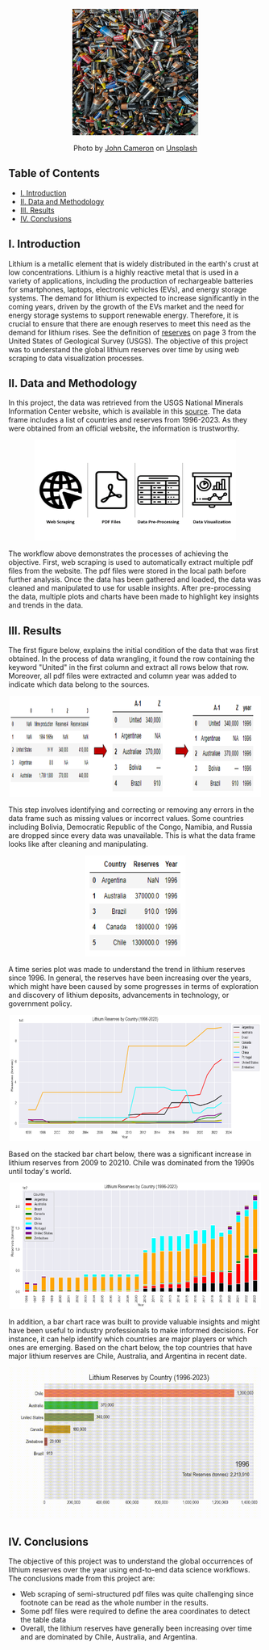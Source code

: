 <p align="center">
  <img width="250" height="250" src="https://github.com/a-pradono/global_lithium/blob/main/Images/header.png">
</p>
<p align="center">
Photo by <a href="https://unsplash.com/@john_cameron?utm_source=unsplash&utm_medium=referral&utm_content=creditCopyText">John Cameron</a> on <a href="https://unsplash.com/photos/jblWzTQayxs?utm_source=unsplash&utm_medium=referral&utm_content=creditCopyText">Unsplash</a>
</p>


## Table of Contents

- [I. Introduction](#i-introduction)
- [II. Data and Methodology](#ii-data-and-methodology)
- [III. Results](#iii-results)
- [IV. Conclusions](#iv-conclusions)

## I. Introduction
Lithium is a metallic element that is widely distributed in the earth's crust at low concentrations. Lithium is a highly reactive metal that is used in a variety of applications, including the production of rechargeable batteries for smartphones, laptops, electronic vehicles (EVs), and energy storage systems. The demand for lithium is expected to increase significantly in the coming years, driven by the growth of the EVs market and the need for energy storage systems to support renewable energy. Therefore, it is crucial to ensure that there are enough reserves to meet this need as the demand for lithium rises. See the definition of [reserves](https://pubs.usgs.gov/periodicals/mcs2023/mcs2023-appendixes.pdf) on page 3 from the United States of Geological Survey (USGS). The objective of this project was to understand the global lithium reserves over time by using web scraping to data visualization processes.

## II. Data and Methodology
In this project, the data was retrieved from the USGS National Minerals Information Center website, which is available in this [source](https://www.usgs.gov/centers/national-minerals-information-center/lithium-statistics-and-information). The data frame includes a list of countries and reserves from 1996-2023. As they were obtained from an official website, the information is trustworthy. 

<p align="center">
  <img width="400" height="200" src="https://github.com/a-pradono/global_lithium/blob/main/Images/workflow.png">
</p>

The workflow above demonstrates the processes of achieving the objective. First, web scraping is used to automatically extract multiple pdf files from the website. The pdf files were stored in the local path before further analysis. Once the data has been gathered and loaded, the data was cleaned and manipulated to use for usable insights. After pre-processing the data, multiple plots and charts have been made to highlight key insights and trends in the data.

## III. Results
The first figure below, explains the initial condition of the data that was first obtained. In the process of data wrangling, it found the row containing the keyword "United" in the first column and extract all rows below that row. Moreover, all pdf files were extracted and column year was added to indicate which data belong to the sources.  

<p align="center">
  <img width="500" height="200" src="https://github.com/a-pradono/global_lithium/blob/main/Images/plot01.png">
</p>

This step involves identifying and correcting or removing any errors in the data frame such as missing values or incorrect values. Some countries including Bolivia, Democratic Republic of the Congo, Namibia, and Russia are dropped since every data was unavailable. This is what the data frame looks like after cleaning and manipulating.

<p align="center">
  <img width="200" height="200" src="https://github.com/a-pradono/global_lithium/blob/main/Images/plot02.PNG">
</p>

A time series plot was made to understand the trend in lithium reserves since 1996. In general, the reserves have been increasing over the years, which might have been caused by some progresses in terms of exploration and discovery of lithium deposits, advancements in technology, or government policy. 

<p align="center">
  <img width="500" height="250" src="https://github.com/a-pradono/global_lithium/blob/main/Images/plot03.png">
</p>

Based on the stacked bar chart below, there was a significant increase in lithium reserves from 2009 to 20210. Chile was dominated from the 1990s until today's world.

<p align="center">
  <img width="500" height="250" src="https://github.com/a-pradono/global_lithium/blob/main/Images/plot04.png">
</p>

In addition, a bar chart race was built to provide valuable insights and might have been useful to industry professionals to make informed decisions. For instance, it can help identify which countries are major players or which ones are emerging. Based on the chart below, the top countries that have major lithium reserves are Chile, Australia, and Argentina in recent date.

<p align="center">
  <img width="500" height="300" src="https://github.com/a-pradono/global_lithium/blob/main/Images/plot05.gif">
</p>

## IV. Conclusions
The objective of this project was to understand the global occurrences of lithium reserves over the year using end-to-end data science workflows. The conclusions made from this project are:
  * Web scraping of semi-structured pdf files was quite challenging since footnote can be read as the whole number in the results.
  * Some pdf files were required to define the area coordinates to detect the table data
  * Overall, the lithium reserves have generally been increasing over time and are dominated by Chile, Australia, and Argentina.
